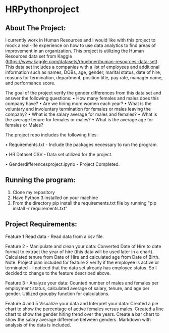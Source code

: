 # HRPythonproject
## About The Project: 

I currently work in Human Resources and I would like with this project to mock a real-life experience on how to use data analytics to find areas of improvement in an organization. This project is utilizing the Human Resources data set from Kaggle (https://www.kaggle.com/datasets/rhuebner/human-resources-data-set). This data set includes a companies with a list of employees and additional information such as names, DOBs, age, gender, marital status, date of hire, reasons for termination, department, position title, pay rate, manager name, and performance score.

The goal of the project verify the gender differences from this data set and answer the following questions:
•   How many females and males does this company have?
•   Are we hiring more women each year? 
•   What is the voluntary and involuntary termination for females or males leaving the company?
•   What is the salary average for males and females?
•   What is the average tenure for females or males?
•   What is the average age for females or Males? 

The project repo includes the following files: 

•   Requirements.txt - Include the packages necessary to run the program. 

•   HR Dataset.CSV - Data set utilized for the project.

•   Genderdifferencesproject.ipynb - Project Completed.

## Running the program: 

1. Clone my repository
2. Have Python 3 installed on your machine
3. From the directory pip install the requirements.txt file by running "pip install -r requirements.txt"


## Project Requirements: 

Feature 1 Read data - Read data from a csv file. 

Feature 2 - Manipulate and clean your data: Converted Date of Hire to date format to extract the year of hire (this data will be used later in a chart). Calculated tenure from Date of Hire and calculated age from Date of Birth. Note: Project plan included for feature 2 verify if the employee is active or terminated – I noticed that the data set already has employee status. So I decided to change to the feature described above. 

Feature 3 -  Analyze your data: Counted number of males and females per employment status, calculated average of salary, tenure, and age per gender. Utilized groupby function for calculations. 

Feature 4 and 5 Visualize your data and Interpret your data: Created a pie chart to show the percentage of active females versus males. Created a line chart to show the gender hiring trend over the years. Create a bar chart to show the salary average difference between genders. Markdown with analysis of the data is included. 

